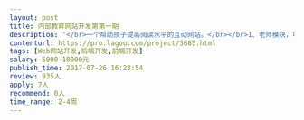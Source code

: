 ```yaml
---                
layout: post       
title: 内部教育网站开发第第一期           
description: '</br>一个帮助孩子提高阅读水平的互动网站。</br></br>1、老师模块，可以创建班级、管理班级、上传图书、管理题库等</br>2、学生模块，可以完成阅读、答题等。</br>3、有学生的班级家园。</br>3、有积分管理。</br></br>项目有详细的需求说明。</br>'     
contenturl: https://pro.lagou.com/project/3685.html      
tags: [Web网站开发,后端开发,前端开发]            
salary: 5000-10000元          
publish_time: 2017-07-26 16:23:54         
review: 935人                   
apply: 7人                   
recommend: 0人                   
time_range: 2-4周              
---                 
```

